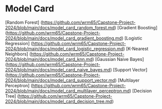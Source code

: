 # Model Card

[Random Forest] (https://github.com/wrm65/Capstone-Project-2024/blob/main/docs/model_card_random_forest.md)
[Gradient Boosting] (https://github.com/wrm65/Capstone-Project-2024/blob/main/docs/model_card_gradient_boosting.md)
[Logistic Regression] (https://github.com/wrm65/Capstone-Project-2024/blob/main/docs/model_card_logistic_regression.md)
[K-Nearest Neighbors] (https://github.com/wrm65/Capstone-Project-2024/blob/main/docs/model_card_knn.md)
[Gaussian Naive Bayes] (https://github.com/wrm65/Capstone-Project-2024/blob/main/docs/model_card_naive_bayes.md)
[Support Vector] (https://github.com/wrm65/Capstone-Project-2024/blob/main/docs/model_card_support_vector.md)
[Multilayer Perceptron] (https://github.com/wrm65/Capstone-Project-2024/blob/main/docs/model_card_multilayer_perceptron.md)
[Decision Tree] (https://github.com/wrm65/Capstone-Project-2024/blob/main/docs/model_card_decision_tree.md)





